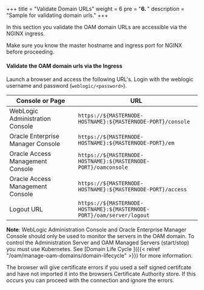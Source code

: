 +++
title = "Validate Domain URLs"
weight = 6
pre = "<b>6. </b>"
description = "Sample for validating domain urls."
+++

In this section you validate the OAM domain URLs are accessible via the NGINX ingress.

Make sure you know the master hostname and ingress port for NGINX before proceeding.


#### Validate the OAM domain urls via the Ingress

Launch a browser and access the following URL's. Login with the weblogic username and password (`weblogic/<password>`).

| Console or Page | URL | 
| --- | --- | 
| WebLogic Administration Console | `https://${MASTERNODE-HOSTNAME}:${MASTERNODE-PORT}/console` | 
| Oracle Enterprise Manager Console | `https://${MASTERNODE-HOSTNAME}:${MASTERNODE-PORT}/em` 
| Oracle Access Management Console | `https://${MASTERNODE-HOSTNAME}:${MASTERNODE-PORT}/oamconsole` |
| Oracle Access Management Console | `https://${MASTERNODE-HOSTNAME}:${MASTERNODE-PORT}/access` |
| Logout URL | `https://${MASTERNODE-HOSTNAME}:${MASTERNODE-PORT}/oam/server/logout` |


 **Note**: WebLogic Administration Console and Oracle Enterprise Manager Console should only be used to monitor the servers in the OAM domain. To control the Administration Server and OAM Managed Servers (start/stop) you must use Kubernetes. See [Domain Life Cycle ]({{< relref "/oam/manage-oam-domains/domain-lifecycle" >}}) for more information.
 
 The browser will give certificate errors if you used a self signed certifcate and have not imported it into the browsers Certificate Authority store. If this occurs you can proceed with the connection and ignore the errors.

